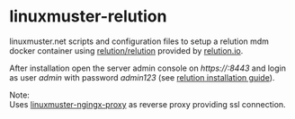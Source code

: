 # linuxmuster-relution

linuxmuster.net scripts and configuration files to setup a relution mdm docker container using [relution/relution](https://hub.docker.com/r/relution/relution/) provided by [relution.io](https://live.relution.io/).  

After installation open the server admin console on _https://<hostname>:8443_ and login as user _admin_ with password _admin123_ (see [relution installation guide](http://repo.relution.io/package/latest/installguide.pdf)).  

Note:  
Uses [linuxmuster-ngingx-proxy](https://github.com/linuxmuster/linuxmuster-nginx-proxy) as reverse proxy providing ssl connection.
